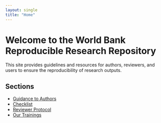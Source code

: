```yaml
---
layout: single
title: "Home"
---
```


# Welcome to the World Bank Reproducible Research Repository

This site provides guidelines and resources for authors, reviewers, and users to ensure the reproducibility of research outputs.

## Sections
- [Guidance to Authors](./guidance_note_wb.html)
- [Checklist](./reproducibility_package_checklist.html)
- [Reviewer Protocol](./reproducibility_reviewer_protocol.html)
- [Our Trainings](./reproducible_research_trainings.html)

